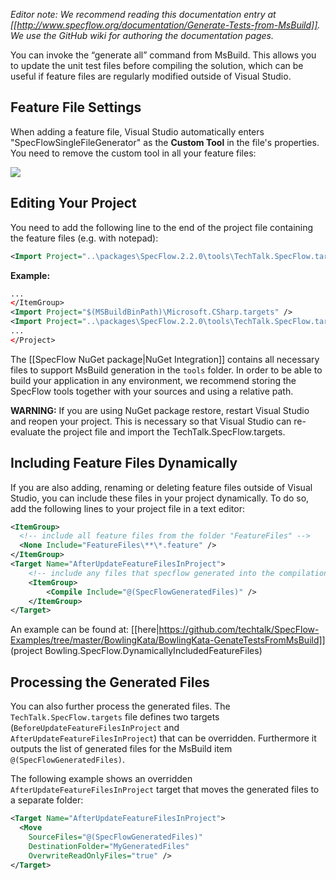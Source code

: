 _Editor note: We recommend reading this documentation entry at [[http://www.specflow.org/documentation/Generate-Tests-from-MsBuild]]. We use the GitHub wiki for authoring the documentation pages._

You can invoke the “generate all” command from MsBuild. This allows you to update the unit test files before compiling the solution, which can be useful if feature files are regularly modified outside of Visual Studio. 

## Feature File Settings

When adding a feature file, Visual Studio automatically enters "SpecFlowSingleFileGenerator" as the **Custom Tool** in the file's properties. You need to remove the custom tool in all your feature files:

<img src=http://www.specflow.org/screenshots/CustomTool.png>


## Editing Your Project

You need to add the following line to the end of the project file containing the feature files (e.g. with notepad):

```xml
<Import Project="..\packages\SpecFlow.2.2.0\tools\TechTalk.SpecFlow.targets" Condition="Exists('..\packages\SpecFlow.2.2.0\tools\TechTalk.SpecFlow.targets')" />
```

**Example:**

```xml
...
</ItemGroup>
<Import Project="$(MSBuildBinPath)\Microsoft.CSharp.targets" />
<Import Project="..\packages\SpecFlow.2.2.0\tools\TechTalk.SpecFlow.targets" Condition="Exists('..\packages\SpecFlow.2.2.0\tools\TechTalk.SpecFlow.targets')" />
...
</Project>
```

The [[SpecFlow NuGet package|NuGet Integration]] contains all necessary files to support MsBuild generation in the `tools` folder. In order to be able to build your application in any environment, we recommend storing the SpecFlow tools together with your sources and using a relative path. 

<!--
REMOVED DUE TO  NOT CONTAINING ANY PERTINENT INFO. IF YOU KNOW WHAT THESE "FURTHER POSSIBILITIES" ARE, PLEASE ADD THEM HERE.
The TechTalk.SpecFlow.targets file can be investigated for further possibilities of calling this command from MsBuild.


See example at: [[https://github.com/techtalk/SpecFlow-Examples/tree/master/BowlingKata/BowlingKata-GenateTestsFromMsBuild]] (project Bowling.SpecFlow)
-->

**WARNING:** If you are using NuGet package restore, restart Visual Studio and reopen your project. This is necessary so that Visual Studio can re-evaluate the project file and import the TechTalk.SpecFlow.targets.

## Including Feature Files Dynamically
If you are also adding, renaming or deleting feature files outside of Visual Studio, you can include these files in your project dynamically. To do so, add the following lines to your project file in a text editor:

```xml
<ItemGroup>
  <!-- include all feature files from the folder "FeatureFiles" -->
  <None Include="FeatureFiles\**\*.feature" /> 
</ItemGroup>
<Target Name="AfterUpdateFeatureFilesInProject">
    <!-- include any files that specflow generated into the compilation of the project -->
    <ItemGroup>
        <Compile Include="@(SpecFlowGeneratedFiles)" />
    </ItemGroup>
</Target>
```

An example can be found at: [[here|https://github.com/techtalk/SpecFlow-Examples/tree/master/BowlingKata/BowlingKata-GenateTestsFromMsBuild]] (project Bowling.SpecFlow.DynamicallyIncludedFeatureFiles)

## Processing the Generated Files

You can also further process the generated files. The `TechTalk.SpecFlow.targets` file defines two targets (`BeforeUpdateFeatureFilesInProject` and `AfterUpdateFeatureFilesInProject`) that can be overridden. Furthermore it outputs the list of generated files for the MsBuild item `@(SpecFlowGeneratedFiles)`.

The following example shows an overridden `AfterUpdateFeatureFilesInProject` target that moves the generated files to a separate folder:

```xml
<Target Name="AfterUpdateFeatureFilesInProject">
  <Move 
    SourceFiles="@(SpecFlowGeneratedFiles)" 
    DestinationFolder="MyGeneratedFiles" 
    OverwriteReadOnlyFiles="true" />
</Target>
```
